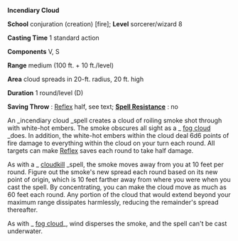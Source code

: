  **Incendiary Cloud**

**School** conjuration (creation) [fire]; **Level** sorcerer/wizard 8

**Casting Time** 1 standard action

**Components** V, S

**Range** medium (100 ft. + 10 ft./level)

**Area** cloud spreads in 20-ft. radius, 20 ft. high

**Duration** 1 round/level (D)

**Saving Throw** : [Reflex](../combat.md#_reflex) half, see text; **[Spell Resistance](../glossary.md#_spell-resistance)** : no

An _incendiary cloud _spell creates a cloud of roiling smoke shot through with white-hot embers. The smoke obscures all sight as a _ [fog cloud](fogCloud.md) _does. In addition, the white-hot embers within the cloud deal 6d6 points of fire damage to everything within the cloud on your turn each round. All targets can make [Reflex](../combat.md#_reflex) saves each round to take half damage.

As with a _ [cloudkill](cloudkill.md#_cloudkill) _spell, the smoke moves away from you at 10 feet per round. Figure out the smoke's new spread each round based on its new point of origin, which is 10 feet farther away from where you were when you cast the spell. By concentrating, you can make the cloud move as much as 60 feet each round. Any portion of the cloud that would extend beyond your maximum range dissipates harmlessly, reducing the remainder's spread thereafter.

As with _ [fog cloud](fogCloud.md)_, wind disperses the smoke, and the spell can't be cast underwater.

